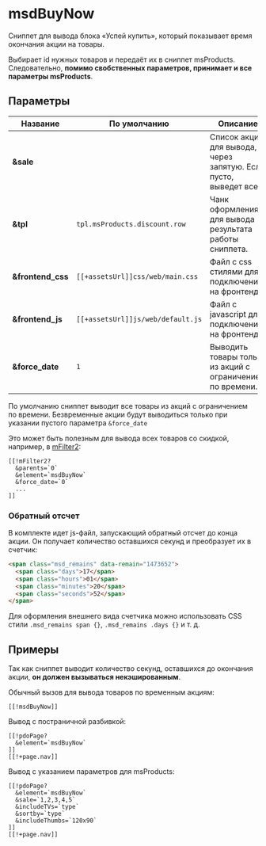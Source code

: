# msdBuyNow

Сниппет для вывода блока «Успей купить», который показывает время окончания акции на товары.

Выбирает id нужных товаров и передаёт их в сниппет msProducts.
Следовательно, **помимо свобственных параметров, принимает и все параметры msProducts**.

## Параметры

| Название          | По умолчанию                      | Описание                                                         |
| ----------------- | --------------------------------- | ---------------------------------------------------------------- |
| **&sale**         |                                   | Список акций для вывода, через запятую. Если пусто, выведет все. |
| **&tpl**          | `tpl.msProducts.discount.row`     | Чанк оформления для вывода результата работы сниппета.           |
| **&frontend_css** | `[[+assetsUrl]]css/web/main.css`  | Файл с css стилями для подключения на фронтенде.                 |
| **&frontend_js**  | `[[+assetsUrl]]js/web/default.js` | Файл с javascript для подключения на фронтенде.                  |
| **&force_date**   | `1`                               | Выводить товары только из акций с ограничением по времени.       |

По умолчанию сниппет выводит все товары из акций с ограничением по времени.
Безвременные акции будут выводиться только при указании пустого параметра `&force_date`

Это может быть полезным для вывода всех товаров со скидкой, например, в [mFilter2][1]:

``` modx
[[!mFilter2?
  &parents=`0`
  &element=`msdBuyNow`
  &force_date=`0`
  ...
]]
```

### Обратный отсчет

В комплекте идет js-файл, запускающий обратный отсчет до конца акции. Он получает количество оставшихся секунд и преобразует их в счетчик:

```html
<span class="msd_remains" data-remain="1473652">
  <span class="days">17</span>
  <span class="hours">01</span>
  <span class="minutes">20</span>
  <span class="seconds">52</span>
</span>
```

Для оформления внешнего вида счетчика можно использовать CSS стили `.msd_remains span {}`, `.msd_remains .days {}` и т. д.

## Примеры

Так как сниппет выводит количество секунд, оставшихся до окончания акции, **он должен вызываться некэшированным**.

Обычный вызов для вывода товаров по временным акциям:

```modx
[[!msdBuyNow]]
```

Вывод с постраничной разбивкой:

```modx
[[!pdoPage?
  &element=`msdBuyNow`
]]
[[!+page.nav]]
```

Вывод с указанием параметров для msProducts:

```modx
[[!pdoPage?
  &element=`msdBuyNow`
  &sale=`1,2,3,4,5`
  &includeTVs=`type`
  &sortby=`type`
  &includeThumbs=`120x90`
]]
[[!+page.nav]]
```

[1]: /components/msearch2/snippets/mfilter2
